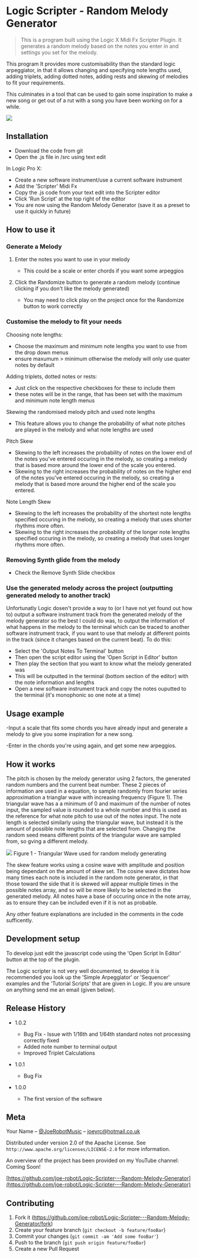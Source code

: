 # Logic Scripter - Random Melody Generator
> This is a program built using the Logic X Midi Fx Scripter Plugin. It generates a random melody based on the notes you enter in and settings you set for the melody. 

This program It provides more customisability than the standard logic arpeggiator, in that it allows changing and specifying note lengths used, adding triplets, adding dotted notes, adding rests and skewing of melodies to fit your requirements. 

This culminates in a tool that can be used to gain some inspiration to make a new song or get out of a rut with a song you have been working on for a while. 


![](Header.png)

## Installation

- Download the code from git
- Open the .js file in /src using text edit

In Logic Pro X:
- Create a new software instrument/use a current software instrument
- Add the 'Scripter' Midi Fx
- Copy the .js code from your text edit into the Scripter editor
- Click 'Run Script' at the top right of the editor
- You are now using the Random Melody Generator (save it as a preset to use it quickly in future)

## How to use it

### Generate a Melody
1. Enter the notes you want to use in your melody
    - This could be a scale or enter chords if you want some arpeggios

2. Click the Randomize button to generate a random melody (continue clicking if you don't like the melody generated)
    - You may need to click play on the project once for the Randomize button to work correctly

### Customise the melody to fit your needs
Choosing note lengths:
* Choose the maximum and minimum note lengths you want to use from the drop down menus
* ensure maxumum > minimum otherwise the melody will only use quater notes by default

Adding triplets, dotted notes or rests:
* Just click on the respective checkboxes for these to include them
* these notes will be in the range, that has been set with the maximum and minimum note length menus

Skewing the randomised melody pitch and used note lengths
 - This feature allows you to change the probability of what note pitches are played in the melody and what note lengths are used

Pitch Skew
- Skewing to the left increases the probability of notes on the lower end of the notes you've entered occuring in the melody, so creating a melody that is based more around the lower end of the scale you entered.
- Skewing to the right increases the probability of notes on the higher end of the notes you've entered occuring in the melody, so creating a melody that is based more around the higher end of the scale you entered.

Note Length Skew
- Skewing to the left increases the probability of the shortest note lengths specified occuring in the melody, so creating a melody that uses shorter rhythms more often.
- Skewing to the right increases the probability of the longer note lengths specified occuring in the melody, so creating a melody that uses longer rhythms more often.

### Removing Synth glide from the melody
- Check the Remove Synth Slide checkbox

### Use the generated melody across the project (outputting generated melody to another track)
Unfortunatly Logic dosen't provide a way to (or I have not yet found out how to) output a software instrument track from the generated melody of the melody generator so the best I could do was, to output the information of what happens in the melody to the terminal which can be traced to another software instrument track, if you want to use that melody at different points in the track (since it changes based on the current beat).
To do this:
- Select the 'Output Notes To Terminal' button
- Then open the script editor using the 'Open Script in Editor' button
- Then play the section that you want to know what the melody generated was
- This will be outputted in the terminal (bottom section of the editor) with the note information and lengths
- Open a new software instrument track and copy the notes ouputted to the terminal (it's monophonic so one note at a time)

## Usage example

-Input a scale that fits some chords you have already input and generate a melody to give you some inspiration for a new song.

-Enter in the chords you're using again, and get some new arpeggios.

## How it works

The pitch is chosen by the melody generator using 2 factors, the generated random numbers and the current beat number. These 2 pieces of information are used in a equation, to sample randomly from fourier series approximation a trianglar wave with increasing frequency (Figure 1). The triangular wave has a a minimum of 0 and maximum of the number of notes input, the sampled value is rounded to a whole number and this is used as the reference for what note pitch to use out of the notes input. The note length is selected similarly using the triangular wave, but instead it is the amount of possible note lengths that are selected from. Changing the random seed means different points of the triangular wave are sampled from, so gving a different melody.

![](Figure1.png)
Figure 1 - Triangular Wave used for random melody generating

The skew feature works using a cosine wave with amplitude and position being dependant on the amount of skew set. The cosine wave dictates how many times each note is included in the random note generator, in that those toward the side that it is skewed will appear multiple times in the possible notes array, and so will be more likely to be selected in the generated melody. All notes have a base of occuring once in the note array, as to ensure they can be included even if it is not as probable.

Any other feature explanations are included in the comments in the code sufficently.

## Development setup

To develop just edit the javascript code using the 'Open Script In Editor' button at the top of the plugin.

The Logic scripter is not very well documented, to develop it is recommended you look up the 'Simple Arpeggiator' or 'Sequencer' examples and the 'Tutorial Scripts' that are given in Logic. If you are unsure on anything send me an email (given below).

## Release History
* 1.0.2
    * Bug Fix - Issue with 1/16th and 1/64th standard notes not processing correctly fixed
    * Added note number to terminal output
    * Improved Triplet Calculations

* 1.0.1
    * Bug Fix

* 1.0.0
    * The first version of the software

## Meta

Your Name – [@JoeRobotMusic](https://twitter.com/JoeRobotMusic) – joeyrc@hotmail.co.uk

Distributed under version 2.0 of the Apache License. See ``http://www.apache.org/licenses/LICENSE-2.0`` for more information.

An overview of the project has been provided on my YouTube channel: Coming Soon!

[https://github.com/joe-robot/Logic-Scripter---Random-Melody-Generator](https://github.com/joe-robot/Logic-Scripter---Random-Melody-Generator)

## Contributing

1. Fork it (<https://github.com/joe-robot/Logic-Scripter---Random-Melody-Generator/fork>)
2. Create your feature branch (`git checkout -b feature/fooBar`)
3. Commit your changes (`git commit -am 'Add some fooBar'`)
4. Push to the branch (`git push origin feature/fooBar`)
5. Create a new Pull Request
